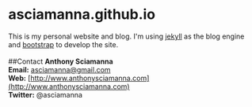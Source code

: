 asciamanna.github.io
====================
This is my personal website and blog. I'm using [jekyll](http://www.jekyllrb.com) as the blog engine and
[bootstrap](http://www.getbootstrap.com) to develop the site. 
<br/><br/>
##Contact
<b>Anthony Sciamanna</b><br/>
<b>Email:</b> asciamanna@gmail.com<br/>
<b>Web:</b> [http://www.anthonysciamanna.com](http://www.anthonysciamanna.com)<br/>
<b>Twitter:</b> @asciamanna
